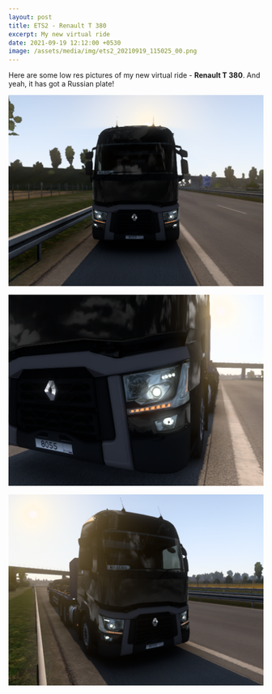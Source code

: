 ```yaml
---
layout: post
title: ETS2 - Renault T 380
excerpt: My new virtual ride
date: 2021-09-19 12:12:00 +0530
image: /assets/media/img/ets2_20210919_115025_00.png
---
```


Here are some low res pictures of my new virtual ride - <strong>Renault T 380</strong>. And yeah, it has got a Russian plate!

![](/assets/media/img/ets2_20210919_114904_00.png)

![](/assets/media/img/ets2_20210919_115005_00.png)

![](/assets/media/img/ets2_20210919_115025_00.png)